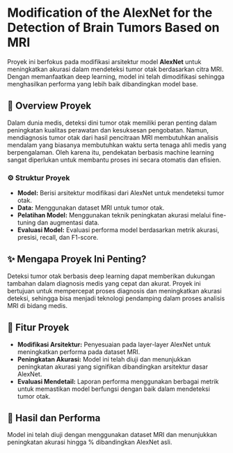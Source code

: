 # Modification of the AlexNet for the Detection of Brain Tumors Based on MRI

Proyek ini berfokus pada modifikasi arsitektur model **AlexNet** untuk meningkatkan akurasi dalam mendeteksi tumor otak berdasarkan citra MRI. Dengan memanfaatkan deep learning, model ini telah dimodifikasi sehingga menghasilkan performa yang lebih baik dibandingkan model base.

## 📑 Overview Proyek
Dalam dunia medis, deteksi dini tumor otak memiliki peran penting dalam peningkatan kualitas perawatan dan kesuksesan pengobatan. Namun, mendiagnosis tumor otak dari hasil pencitraan MRI membutuhkan analisis mendalam yang biasanya membutuhkan waktu serta tenaga ahli medis yang berpengalaman. Oleh karena itu, pendekatan berbasis machine learning sangat diperlukan untuk membantu proses ini secara otomatis dan efisien.

### ⚙️ Struktur Proyek
- **Model:** Berisi arsitektur modifikasi dari AlexNet untuk mendeteksi tumor otak.
- **Data:** Menggunakan dataset MRI untuk tumor otak.
- **Pelatihan Model:** Menggunakan teknik peningkatan akurasi melalui fine-tuning dan augmentasi data.
- **Evaluasi Model:** Evaluasi performa model berdasarkan metrik akurasi, presisi, recall, dan F1-score.

## ✨ Mengapa Proyek Ini Penting?
Deteksi tumor otak berbasis deep learning dapat memberikan dukungan tambahan dalam diagnosis medis yang cepat dan akurat. Proyek ini bertujuan untuk mempercepat proses diagnosis dan meningkatkan akurasi deteksi, sehingga bisa menjadi teknologi pendamping dalam proses analisis MRI di bidang medis.

## 🚀 Fitur Proyek
- **Modifikasi Arsitektur:** Penyesuaian pada layer-layer AlexNet untuk meningkatkan performa pada dataset MRI.
- **Peningkatan Akurasi:** Model ini telah diuji dan menunjukkan peningkatan akurasi yang signifikan dibandingkan arsitektur dasar AlexNet.
- **Evaluasi Mendetail:** Laporan performa menggunakan berbagai metrik untuk memastikan model berfungsi dengan baik dalam mendeteksi tumor otak.

## 🎉 Hasil dan Performa
Model ini telah diuji dengan menggunakan dataset MRI dan menunjukkan peningkatan akurasi hingga % dibandingkan AlexNet asli.
